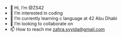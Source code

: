 - 👋 Hi, I’m @ZS42
- 👀 I’m interested in coding
- 🌱 I’m currently learning c language at 42 Abu Dhabi
- 💞️ I’m looking to collaborate on 
- 📫 How to reach me zahra.syyida@gmail.com

<!---
ZS42/ZS42 is a ✨ special ✨ repository because its `README.md` (this file) appears on your GitHub profile.
You can click the Preview link to take a look at your changes.
--->
